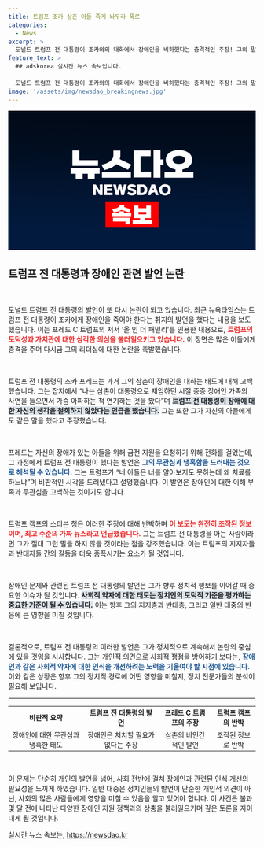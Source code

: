 ```yaml
---
title: 트럼프 조카 삼촌 아들 죽게 놔두라 폭로
categories:
  - News
excerpt: >
  도널드 트럼프 전 대통령이 조카와의 대화에서 장애인을 비하했다는 충격적인 주장! 그의 말은 실제로 어떤 부정적인 발언이었을까? 트럼프 캠프의 반박 속에서 진실은 어디에? 클릭해 보세요!
feature_text: >
  ## adskorea 실시간 뉴스 속보입니다.

  도널드 트럼프 전 대통령이 조카와의 대화에서 장애인을 비하했다는 충격적인 주장! 그의 말은 실제로 어떤 부정적인 발언이었을까? 트럼프 캠프의 반박 속에서 진실은 어디에? 클릭해 보세요!
image: '/assets/img/newsdao_breakingnews.jpg'
---
```


<p><img src="/assets/img/newsdao_breakingnews.jpg" alt="adskorea 속보" /></p>

<h2 data-ke-size="size26">트럼프 전 대통령과 장애인 관련 발언 논란</h2>

<p data-ke-size="size16">&nbsp;</p>

<p>도널드 트럼프 전 대통령의 발언이 또 다시 논란이 되고 있습니다. 최근 뉴욕타임스는 트럼프 전 대통령이 조카에게 장애인을 죽어야 한다는 취지의 발언을 했다는 내용을 보도했습니다. 이는 프레드 C 트럼프의 저서 ‘올 인 더 패밀리’를 인용한 내용으로, <b><span style="color: #ee2323;">트럼프의 도덕성과 가치관에 대한 심각한 의심을 불러일으키고 있습니다.</span></b> 이 장면은 많은 이들에게 충격을 주며 다시금 그의 리더십에 대한 논란을 촉발했습니다.</p>

<p data-ke-size="size16">&nbsp;</p>

<p>트럼프 전 대통령의 조카 프레드는 과거 그의 삼촌이 장애인을 대하는 태도에 대해 고백했습니다. 그는 잡지에서 “나는 삼촌이 대통령으로 재임하던 시절 중증 장애인 가족의 사연을 들으면서 가슴 아파하는 척 연기하는 것을 봤다”며 <b><span style="background-color: #21538527;">트럼프 전 대통령이 장애에 대한 자신의 생각을 철회하지 않았다는 언급을 했습니다.</span></b> 그는 또한 그가 자신의 아들에게도 같은 말을 했다고 주장했습니다.</p>

<p data-ke-size="size16">&nbsp;</p>

<p>프레드는 자신의 장애가 있는 아들을 위해 금전 지원을 요청하기 위해 전화를 걸었는데, 그 과정에서 트럼프 전 대통령이 했다는 발언은 <b><span style="color: #1a5490;">그의 무관심과 냉혹함을 드러내는 것으로 해석될 수 있습니다.</span></b> 그는 트럼프가 “네 아들은 너를 알아보지도 못하는데 왜 치료를 하느냐”며 비판적인 시각을 드러냈다고 설명했습니다. 이 발언은 장애인에 대한 이해 부족과 무관심을 고백하는 것이기도 합니다.</p>

<p data-ke-size="size16">&nbsp;</p>

<p>트럼프 캠프의 스티븐 청은 이러한 주장에 대해 반박하며 <b><span style="color: #ee2323;">이 보도는 완전히 조작된 정보이며, 최고 수준의 가짜 뉴스라고 언급했습니다.</span></b> 그는 트럼프 전 대통령을 아는 사람이라면 그가 절대 그런 말을 하지 않을 것이라는 점을 강조했습니다. 이는 트럼프의 지지자들과 반대자들 간의 갈등을 더욱 증폭시키는 요소가 될 것입니다.</p>

<p data-ke-size="size16">&nbsp;</p>

<p>장애인 문제와 관련된 트럼프 전 대통령의 발언은 그가 향후 정치적 행보를 이어갈 때 중요한 이슈가 될 것입니다. <b><span style="background-color: #21538527;">사회적 약자에 대한 태도는 정치인의 도덕적 기준을 평가하는 중요한 기준이 될 수 있습니다.</span></b> 이는 향후 그의 지지층과 반대층, 그리고 일반 대중의 반응에 큰 영향을 미칠 것입니다.</p>

<p data-ke-size="size16">&nbsp;</p>

<p>결론적으로, 트럼프 전 대통령의 이러한 발언은 그가 정치적으로 계속해서 논란의 중심에 있을 것임을 시사합니다. 그는 개인적 의견으로 사회적 쟁점을 방어하기 보다는, <b><span style="color: #1a5490;">장애인과 같은 사회적 약자에 대한 인식을 개선하려는 노력을 기울여야 할 시점에 있습니다.</span></b> 이와 같은 상황은 향후 그의 정치적 경로에 어떤 영향을 미칠지, 정치 전문가들의 분석이 필요해 보입니다.</p>

<hr style="border: 1px solid #eeeeee;">

<table style="width:100%; border-collapse:collapse;">
<tr>
<td style="text-align: center; height: 17px;"><b>비판적 요약</b></td>
<td style="text-align: center; height: 17px;"><b>트럼프 전 대통령의 발언</b></td>
<td style="text-align: center; height: 17px;"><b>프레드 C 트럼프의 주장</b></td>
<td style="text-align: center; height: 17px;"><b>트럼프 캠프의 반박</b></td>
</tr>
<tr>
<td style="text-align: center; height: 17px;">장애인에 대한 무관심과 냉혹한 태도</td>
<td style="text-align: center; height: 17px;">장애인은 처치할 필요가 없다는 주장</td>
<td style="text-align: center; height: 17px;">삼촌의 비인간적인 발언</td>
<td style="text-align: center; height: 17px;">조작된 정보로 반박</td>
</tr>
</table>

<p data-ke-size="size16">&nbsp;</p>

<p>이 문제는 단순히 개인의 발언을 넘어, 사회 전반에 걸쳐 장애인과 관련된 인식 개선의 필요성을 느끼게 하였습니다. 일반 대중은 정치인들의 발언이 단순한 개인적 의견이 아닌, 사회의 많은 사람들에게 영향을 미칠 수 있음을 알고 있어야 합니다. 이 사건은 불과 몇 달 전에 나타난 다양한 장애인 지원 정책과의 상충을 불러일으키며 깊은 토론을 자아내게 될 것입니다.</p>
실시간 뉴스 속보는, <a href="https://newsdao.kr" rel="dofollow">https://newsdao.kr</a>


